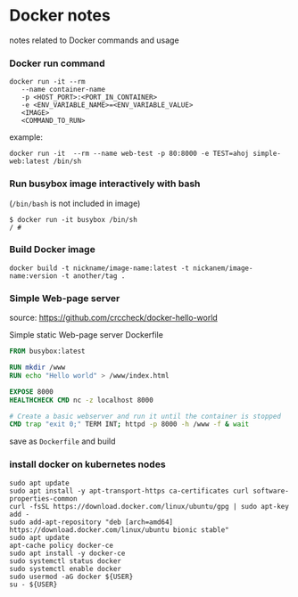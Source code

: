 # Docker notes

notes related to Docker commands and usage

### Docker run command

```
docker run -it --rm
   --name container-name
   -p <HOST_PORT>:<PORT_IN_CONTAINER>
   -e <ENV_VARIABLE_NAME>=<ENV_VARIABLE_VALUE>
   <IMAGE>
   <COMMAND_TO_RUN>
```
example:
```
docker run -it  --rm --name web-test -p 80:8000 -e TEST=ahoj simple-web:latest /bin/sh
```

### Run busybox image interactively with bash
(```/bin/bash``` is not included in image)
```
$ docker run -it busybox /bin/sh
/ #
```

### Build Docker image

```
docker build -t nickname/image-name:latest -t nickanem/image-name:version -t another/tag .
```

### Simple Web-page server
source: https://github.com/crccheck/docker-hello-world

Simple static Web-page server Dockerfile

```Dockerfile
FROM busybox:latest

RUN mkdir /www
RUN echo "Hello world" > /www/index.html

EXPOSE 8000
HEALTHCHECK CMD nc -z localhost 8000

# Create a basic webserver and run it until the container is stopped
CMD trap "exit 0;" TERM INT; httpd -p 8000 -h /www -f & wait
```
save as ```Dockerfile``` and build



### install docker on kubernetes nodes
```
sudo apt update
sudo apt install -y apt-transport-https ca-certificates curl software-properties-common
curl -fsSL https://download.docker.com/linux/ubuntu/gpg | sudo apt-key add -
sudo add-apt-repository "deb [arch=amd64] https://download.docker.com/linux/ubuntu bionic stable"
sudo apt update
apt-cache policy docker-ce
sudo apt install -y docker-ce
sudo systemctl status docker
sudo systemctl enable docker
sudo usermod -aG docker ${USER}
su - ${USER}

```
